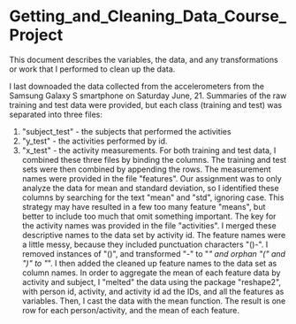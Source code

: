 Getting_and_Cleaning_Data_Course_Project
========================================

This document describes the variables, the data, and any transformations or work that I performed to clean up the data.

I last downoaded the data collected from the accelerometers from the Samsung Galaxy S smartphone on Saturday June, 21.
Summaries of the raw training and test data were provided, but each class (training and test) was separated into three files:
1.  "subject_test" - the subjects that performed the activities
2.  "y_test" - the activities performed by id.
3.  "x_test" - the activity measurements.
For both training and test data, I combined these three files by binding the columns.
The training and test sets were then combined by appending the rows.
The measurement names were provided in the file "features".
Our assignment was to only analyze the data for mean and standard deviation, so I identified these columns by searching for the text "mean" and "std", ignoring case.
This strategy may have resulted in a few too many feature "means", but better to include too much that omit something important.
The key for the activity names was provided in the file "activities".  I merged these descriptive names to the data set by activity id.
The feature names were a little messy, because they included punctuation characters "()-".  I removed instances of "()", and transformed "-" to "_" and orphan "(" and ")" to "_".
I then added the cleaned up feature names to the data set as column names.
In order to aggregate the mean of each feature data by activity and subject, I "melted" the data using the package "reshape2", with person id, activity, and activity id ad the IDs, and all the features as variables.
Then, I cast the data with the mean function.  The result is one row for each person/activity, and the mean of each feature.


